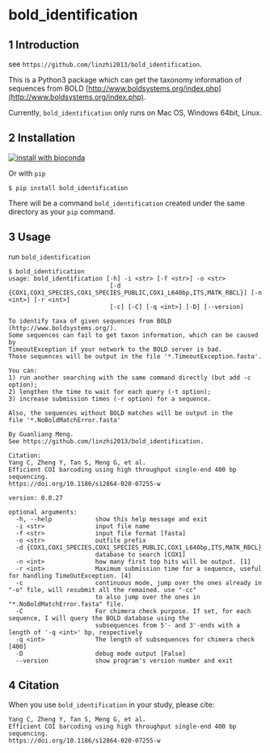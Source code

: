 # bold_identification

## 1 Introduction

see `https://github.com/linzhi2013/bold_identification`.

This is a Python3 package which can get the taxonomy information of sequences from BOLD [http://www.boldsystems.org/index.php](http://www.boldsystems.org/index.php).

Currently, `bold_identification` only runs on Mac OS, Windows 64bit, Linux.


## 2 Installation 

[![install with bioconda](https://img.shields.io/badge/install%20with-bioconda-brightgreen.svg?style=flat)](http://bioconda.github.io/recipes/bold-identification/README.html)

Or with `pip`

    $ pip install bold_identification

There will be a command `bold_identification` created under the same directory as your `pip` command.

## 3 Usage
run `bold_identification`

    $ bold_identification
    usage: bold_identification [-h] -i <str> [-f <str>] -o <str>
                                [-d {COX1,COX1_SPECIES,COX1_SPECIES_PUBLIC,COX1_L640bp,ITS,MATK_RBCL}] [-n <int>] [-r <int>]
                                [-c] [-C] [-q <int>] [-D] [--version]

    To identify taxa of given sequences from BOLD (http://www.boldsystems.org/).
    Some sequences can fail to get taxon information, which can be caused by
    TimeoutException if your network to the BOLD server is bad.
    Those sequences will be output in the file '*.TimeoutException.fasta'.

    You can:
    1) run another searching with the same command directly (but add -c option);
    2) lengthen the time to wait for each query (-t option);
    3) increase submission times (-r option) for a sequence.

    Also, the sequences without BOLD matches will be output in the
    file '*.NoBoldMatchError.fasta'

    By Guanliang Meng.
    See https://github.com/linzhi2013/bold_identification.

    Citation:
    Yang C, Zheng Y, Tan S, Meng G, et al.
    Efficient COI barcoding using high throughput single-end 400 bp sequencing.
    https://doi.org/10.1186/s12864-020-07255-w

    version: 0.0.27

    optional arguments:
      -h, --help            show this help message and exit
      -i <str>              input file name
      -f <str>              input file format [fasta]
      -o <str>              outfile prefix
      -d {COX1,COX1_SPECIES,COX1_SPECIES_PUBLIC,COX1_L640bp,ITS,MATK_RBCL}
                            database to search [COX1]
      -n <int>              how many first top hits will be output. [1]
      -r <int>              Maximum submission time for a sequence, useful for handling TimeOutException. [4]
      -c                    continuous mode, jump over the ones already in "-o" file, will resubmit all the remained. use "-cc"
                            to also jump over the ones in "*.NoBoldMatchError.fasta" file.
      -C                    For chimera check purpose. If set, for each sequence, I will query the BOLD database using the
                            subsequences from 5'- and 3'-ends with a length of '-q <int>' bp, respectively
      -q <int>              The length of subsequences for chimera check [400]
      -D                    debug mode output [False]
      --version             show program's version number and exit



## 4 Citation
When you use `bold_identification` in your study, please cite:

    Yang C, Zheng Y, Tan S, Meng G, et al.
    Efficient COI barcoding using high throughput single-end 400 bp sequencing.
    https://doi.org/10.1186/s12864-020-07255-w









